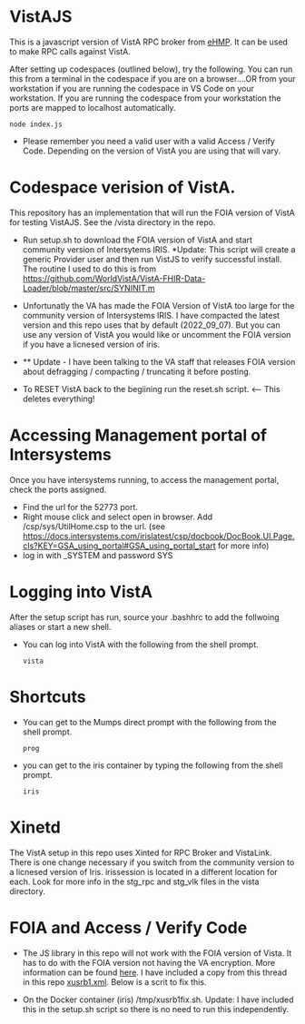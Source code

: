 # VistAJS
This is a javascript version of VistA RPC broker from [eHMP](https://github.com/KRMAssociatesInc/eHMP).  It can be used to make RPC calls against VistA. 


After setting up codespaces (outlined below), try the following.  You can run this from a terminal in the codespace if you are on a browser....OR from your workstation if you are running the codespace in VS Code on your workstation. If you are running the codespace from your workstation the ports are mapped to localhost automatically. 

```
node index.js
```

- Please remember you need a valid user with a valid Access / Verify Code.  Depending on the version of VistA you are using that will vary. 

# Codespace verision of VistA. 

This repository has an implementation that will run the FOIA version of VistA for testing VistAJS. See the /vista directory in the repo. 

  - Run setup.sh to download the FOIA version of VistA and start community version of Intersytems IRIS. *Update: This script will create a generic Provider user and then run VistJS to verify successful install. The routine I used to do this is from https://github.com/WorldVistA/VistA-FHIR-Data-Loader/blob/master/src/SYNINIT.m
  
  - Unfortunatly the VA has made the FOIA Version of VistA too large for the community version of Intersystems IRIS. I have compacted the latest version and this repo uses that by default (2022_09_07).  But you can use any version of VistA you would like or uncomment the FOIA version if you have a licnesed version of iris. 
  
   - ** Update - I have been talking to the VA staff that releases FOIA version about defragging / compacting / truncating it before posting.  
   
  - To RESET VistA back to the begiining run the reset.sh script. <-- This deletes everything!

  # Accessing Management portal of Intersystems

  Once you have intersystems running, to access the management portal, check the ports assigned.

  - Find the url for the 52773 port.
  - Right mouse click and select open in browser.  Add /csp/sys/UtilHome.csp to the url. (see https://docs.intersystems.com/irislatest/csp/docbook/DocBook.UI.Page.cls?KEY=GSA_using_portal#GSA_using_portal_start for more info)
  - log in with _SYSTEM and password SYS

  # Logging into VistA

  After the setup script has run, source your .bashhrc to add the follwoing aliases or start a new shell.


  - You can log into VistA with the following from the shell prompt.

      ``
        vista
      ``
  
  # Shortcuts

  - You can get to the Mumps direct prompt with the following from the shell prompt. 

      ``
        prog
      ``
  - you can get to the iris container by typing the following from the shell prompt.
  
      ``
        iris
      ``

# Xinetd

The VistA setup in this repo uses Xinted for RPC Broker and VistaLink.  There is one change necessary if you switch from the community version to a licnesed version of Iris.  irissession is located in a different location for each.  Look for more info in the stg_rpc and stg_vlk files in the vista directory.

# FOIA and Access / Verify Code

 - The JS library in this repo will not work with the FOIA version of Vista.  It has to do with the FOIA version not having the VA encryption. More information can be found [here](https://groups.google.com/g/hardhats/c/egI15djGp5A/m/ZuWf785pQy0J).  I have included a copy from this thread in this repo [xusrb1.xml](/vista/xusrb1.xml). Below is a scrit to fix this.  

 - On the Docker container (iris) /tmp/xusrb1fix.sh.  Update: I have included this in the setup.sh script so there is no need to run this independently. 





    